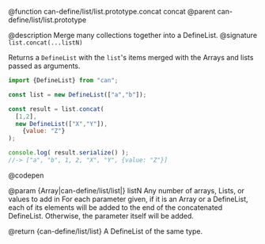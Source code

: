 @function can-define/list/list.prototype.concat concat
@parent can-define/list/list.prototype

@description Merge many collections together into a DefineList.
@signature `list.concat(...listN)`

  Returns a `DefineList` with the `list`'s items merged with the Arrays and lists
  passed as arguments.

  ```js
  import {DefineList} from "can";

  const list = new DefineList(["a","b"]);

  const result = list.concat(
  	[1,2],
  	new DefineList(["X","Y"]),
	  {value: "Z"}
  );

  console.log( result.serialize() );
  //-> ["a", "b", 1, 2, "X", "Y", {value: "Z"}]
  ```
  @codepen

  @param {Array|can-define/list/list|} listN Any number of arrays, Lists, or values to add in
  For each parameter given, if it is an Array or a DefineList, each of its elements will be   added to
  the end of the concatenated DefineList. Otherwise, the parameter itself will be added.

  @return {can-define/list/list} A DefineList of the same type.

